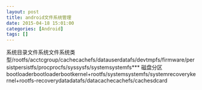 ```yaml
---
layout: post
title: android文件系统管理
date: 2015-04-18 15:01:00
categories: [Android]
tags: []
---
```

系统目录文件系统文件系统类型/rootfs/acctcgroup/cachecachefs/datauserdatafs/devtmpfs/firmware/persistpersistfs/procprocfs/syssysfs/systemsystemfs***
磁盘分区bootloaderbootloaderbootkernel+rootfs/systemsystemfs/systemrecoverykernel+rootfs-recoverydatadatafs/datacachecachefs/cachesdcard